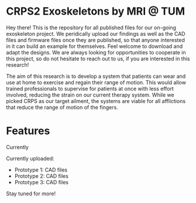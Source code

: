 # CRPS2 Exoskeletons by MRI @ TUM
Hey there! This is the repository for all published files for our on-going exoskeleton project. We peridically upload our findings as well as the CAD files and firmware files once they are published, so that anyone interested in it can build an example for themselves.  Feel welcome to download and adapt the designs. We are always looking for opportunities to cooperate in this project, so do not hesitate to reach out to us, if you are interested in this research!

The aim of this research is to develop a system that patients can wear and use at home to exercise and regain their range of motion. This would allow trained professionals to supervise for patients at once with less effort involved, reducing the strain on our current therapy system. While we picked CRPS as our target ailment, the systems are viable for all afflictions that reduce the range of motion of the fingers.

# Features
Currently 

Currently uploaded:
- Prototype 1: CAD files
- Prototype 2: CAD files
- Prototype 3: CAD files

Stay tuned for more!

